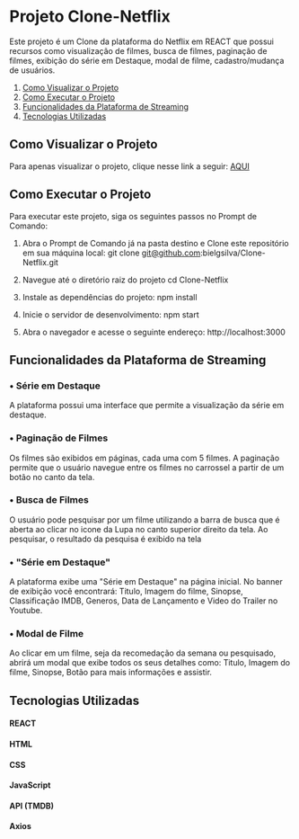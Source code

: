 # Projeto Clone-Netflix
Este projeto é um Clone da plataforma do Netflix em REACT que possui recursos como visualização de filmes, busca de filmes, paginação de filmes, exibição do série em Destaque, modal de filme, cadastro/mudança de usuários.

1. <a href='#visuProjeto'>Como Visualizar o Projeto </a> <br>
2. <a href='#execProjeto'>Como Executar o Projeto</a><br>
3. <a href='#funcionalidades'>Funcionalidades da Plataforma de Streaming</a><br>
4. <a href='#tec'>Tecnologias Utilizadas</a><br>

## <h2 id='visuProjeto'>Como Visualizar o Projeto</h2>
Para apenas visualizar o projeto, clique nesse link a seguir: <a href='https://bielgsilva.github.io/Clone-Netflix/'> AQUI </a>

## <h2 id='execProjeto'>Como Executar o Projeto</h2>
Para executar este projeto, siga os seguintes passos no Prompt de Comando:

1. Abra o Prompt de Comando já na pasta destino e Clone este repositório em sua máquina local:
git clone git@github.com:bielgsilva/Clone-Netflix.git

2. Navegue até o diretório raiz do projeto
cd Clone-Netflix

3. Instale as dependências do projeto:
npm install

4. Inicie o servidor de desenvolvimento:
npm start

5. Abra o navegador e acesse o seguinte endereço:
http://localhost:3000

## <h2 id='funcionalidades'>Funcionalidades da Plataforma de Streaming</h2>
### • Série em Destaque
A plataforma possui uma interface que permite a visualização da série em destaque. 

### • Paginação de Filmes
Os filmes são exibidos em páginas, cada uma com 5 filmes. A paginação permite que o usuário navegue entre os filmes no carrossel a partir de um botão no canto da tela.

### • Busca de Filmes
O usuário pode pesquisar por um filme utilizando a barra de busca que é aberta ao clicar no icone da Lupa no canto superior direito da tela. Ao pesquisar, o resultado da pesquisa é exibido na tela

### • "Série em Destaque"
A plataforma exibe uma "Série em Destaque" na página inicial. No banner de exibição você encontrará: Titulo, Imagem do filme, Sinopse, Classificação IMDB, Generos, Data de Lançamento e Video do Trailer no Youtube.

### • Modal de Filme
Ao clicar em um filme, seja da recomedação da semana ou pesquisado, abrirá um modal que exibe todos os seus detalhes como: Titulo, Imagem do filme, Sinopse, Botão para mais informações e assistir.

##  <h2 id='tec'>Tecnologias Utilizadas</h2>
#### REACT
#### HTML
#### CSS
#### JavaScript
#### API (TMDB)
#### Axios

